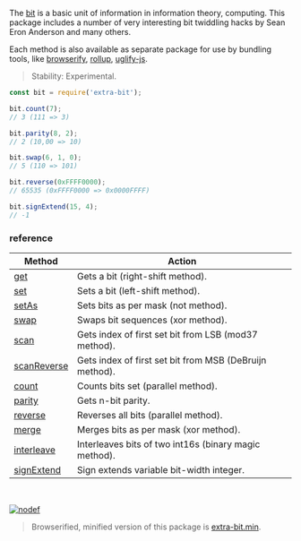 The [bit] is a basic unit of information in information theory, computing.
This package includes a number of very interesting bit twiddling hacks by
Sean Eron Anderson and many others.

Each method is also available as separate package for use by bundling tools,
like [browserify], [rollup], [uglify-js].

> Stability: Experimental.

```javascript
const bit = require('extra-bit');

bit.count(7);
// 3 (111 => 3)

bit.parity(8, 2);
// 2 (10,00 => 10)

bit.swap(6, 1, 0);
// 5 (110 => 101)

bit.reverse(0xFFFF0000);
// 65535 (0xFFFF0000 => 0x0000FFFF)

bit.signExtend(15, 4);
// -1
```

### reference

| Method                | Action
|-----------------------|-------
| [get]                 | Gets a bit (right-shift method).
| [set]                 | Sets a bit (left-shift method).
| [setAs]               | Sets bits as per mask (not method).
| [swap]                | Swaps bit sequences (xor method).
| [scan]                | Gets index of first set bit from LSB (mod37 method).
| [scanReverse]         | Gets index of first set bit from MSB (DeBruijn method).
| [count]               | Counts bits set (parallel method).
| [parity]              | Gets n-bit parity.
| [reverse]             | Reverses all bits (parallel method).
| [merge]               | Merges bits as per mask (xor method).
| [interleave]          | Interleaves bits of two int16s (binary magic method).
| [signExtend]          | Sign extends variable bit-width integer.

<br>

[![nodef](https://merferry.glitch.me/card/extra-bit.svg)](https://nodef.github.io)

> Browserified, minified version of this package is [extra-bit.min].

[get]: https://github.com/nodef/extra-bit/wiki/get
[set]: https://github.com/nodef/extra-bit/wiki/set
[setAs]: https://github.com/nodef/extra-bit/wiki/setAs
[swap]: https://github.com/nodef/extra-bit/wiki/swap
[scan]: https://github.com/nodef/extra-bit/wiki/scan
[scanReverse]: https://github.com/nodef/extra-bit/wiki/scanReverse
[count]: https://github.com/nodef/extra-bit/wiki/count
[parity]: https://github.com/nodef/extra-bit/wiki/parity
[reverse]: https://github.com/nodef/extra-bit/wiki/reverse
[merge]: https://github.com/nodef/extra-bit/wiki/merge
[interleave]: https://github.com/nodef/extra-bit/wiki/interleave
[signExtend]: https://github.com/nodef/extra-bit/wiki/signExtend

[bit]: https://en.wikipedia.org/wiki/Bit
[browserify]: https://www.npmjs.com/package/browserify
[rollup]: https://www.npmjs.com/package/rollup
[uglify-js]: https://www.npmjs.com/package/uglify-js
[extra-bit.min]: https://www.npmjs.com/package/extra-bit.min
